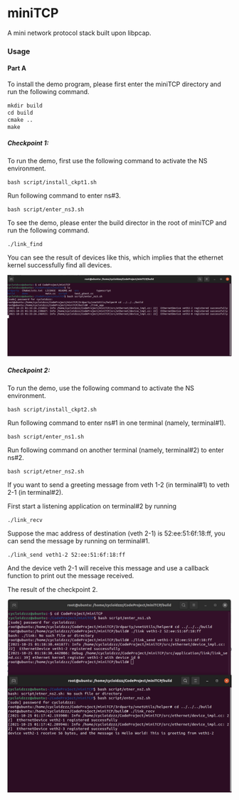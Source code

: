 # miniTCP
A mini network protocol stack built upon libpcap.



### Usage

#### Part A

To install the demo program, please first enter the miniTCP directory and run the following command.

```shell
mkdir build
cd build
cmake ..
make
```

##### Checkpoint 1: 

To run the demo, first use the following command to activate the NS environment.

```shell
bash script/install_ckpt1.sh
```



Run following command to enter ns#3.

```shell
bash script/enter_ns3.sh
```



To see the demo, please enter the build director in the root of miniTCP and run the following command.

```shell
./link_find
```



You can see the result of devices like this, which implies that the ethernet kernel successfully find all devices.

![checkpoint1](./demo/checkpoint1.jpg)



##### Checkpoint 2:

To run the demo, use the following command to activate the NS environment.

```shell
bash script/install_ckpt2.sh
```

Run following command to enter ns#1 in one terminal (namely, terminal#1).

```shell
bash script/enter_ns1.sh
```

Run following command on another terminal (namely, terminal#2) to enter ns#2.

```shell
bash script/etner_ns2.sh
```



If you want to send a greeting message from veth 1-2 (in terminal#1) to veth 2-1 (in terminal#2).  

First start a listening application on terminal#2 by running

```shell
./link_recv
```



Suppose the mac address of destination (veth 2-1) is 52:ee:51:6f:18:ff, you can send the message by running on terminal#1.

```shell
./link_send veth1-2 52:ee:51:6f:18:ff
```



And the device veth 2-1 will receive this message and use a callback function to print out the message received.

The result of the checkpoint 2.

![checkpoint2](./demo/checkpoint2.jpg)
